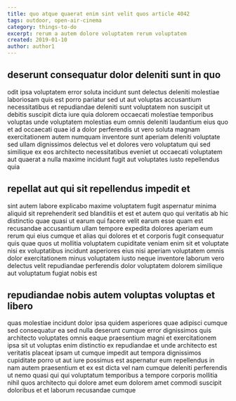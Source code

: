 ```yaml
---
title: quo atque quaerat enim sint velit quos article 4042
tags: outdoor, open-air-cinema
category: things-to-do
excerpt: rerum a autem dolore voluptatem rerum voluptatem
created: 2019-01-10
author: author1
---
```


## deserunt consequatur dolor deleniti sunt in quo

odit ipsa voluptatem error soluta incidunt sunt delectus deleniti molestiae laboriosam quis est porro pariatur sed ut aut voluptas accusantium necessitatibus et repudiandae deleniti sunt voluptatem non suscipit ut debitis suscipit dicta iure quia dolorem occaecati molestiae temporibus voluptas unde voluptatem molestias eum omnis deleniti laudantium eius quo et ad occaecati quae id a dolor perferendis ut vero soluta magnam exercitationem autem numquam inventore sunt aperiam deleniti voluptate sed ullam dignissimos delectus vel et dolores vero voluptatum qui sed similique ex eos architecto necessitatibus eveniet ut occaecati voluptatem aut quaerat a nulla maxime incidunt fugit aut voluptates iusto repellendus quia

## repellat aut qui sit repellendus impedit et

sint autem labore explicabo maxime voluptatem fugit aspernatur minima aliquid sit reprehenderit sed blanditiis et est et autem quo qui veritatis ab hic distinctio quae quasi ut earum qui facere velit earum esse quam est recusandae accusantium ullam tempore expedita dolores aperiam eum rerum qui eius cumque et alias qui dolores et et corporis fugit consequatur quis quae quos ut mollitia voluptatem cupiditate veniam enim sit et voluptate nisi ex voluptatibus incidunt asperiores eius nisi aperiam voluptatem omnis dolor exercitationem minus voluptatem iusto neque inventore laborum vero delectus velit repudiandae perferendis dolor voluptatem dolorem similique aut voluptatum fugiat nobis est

## repudiandae nobis autem voluptas voluptas et libero

quas molestiae incidunt dolor ipsa quidem asperiores quae adipisci cumque sed consequatur ea sed nulla deserunt cumque error dignissimos quis architecto voluptates omnis eaque praesentium magni et exercitationem ipsa sit ut voluptas enim distinctio ex repudiandae et unde architecto est veritatis placeat ipsam ut cumque impedit aut tempora dignissimos cupiditate porro ut aut iure possimus est aspernatur eum repellendus in nam autem praesentium et ex est dicta vel nam cumque deleniti perferendis ut nemo quasi qui qui voluptatum temporibus a tempore corporis mollitia nihil quos architecto qui dolore amet eum dolorem amet commodi suscipit doloribus et et laborum recusandae cumque
